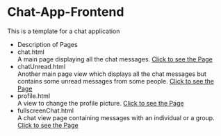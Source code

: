 # Chat-App-Frontend
This is a template for a chat application

<ul>
  <li>Description of Pages</li>

<li> chat.html </li> 
A main page displaying all the chat messages.
<a href="https://prtkpwr.github.io/Chat-App-Frontend/chat.html">Click to see the Page</a>

<li >chatUnread.html </li>
Another main page view which displays all the chat messages but contains some
unread messages from some people.
<a href="https://prtkpwr.github.io/Chat-App-Frontend/chatUnread.html">Click to see the Page</a>


<li> profile.html </li>
A view to change the profile picture.
<a href="https://prtkpwr.github.io/Chat-App-Frontend/profile.html">Click to see the Page</a>


<li> fullscreenChat.html </li>
A chat view page containing messages with an individual or a group.
<a href="https://prtkpwr.github.io/Chat-App-Frontend/fullscreenChat.html">Click to see the Page</a>

</ul>
